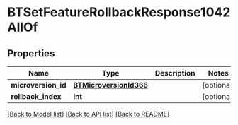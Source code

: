 # BTSetFeatureRollbackResponse1042AllOf

## Properties
Name | Type | Description | Notes
------------ | ------------- | ------------- | -------------
**microversion_id** | [**BTMicroversionId366**](BTMicroversionId366.md) |  | [optional] 
**rollback_index** | **int** |  | [optional] 

[[Back to Model list]](../README.md#documentation-for-models) [[Back to API list]](../README.md#documentation-for-api-endpoints) [[Back to README]](../README.md)


